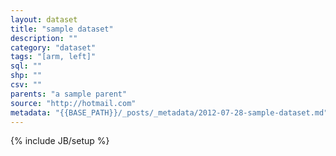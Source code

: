 ```yaml
---
layout: dataset
title: "sample dataset"
description: ""
category: "dataset"
tags: "[arm, left]"
sql: ""
shp: ""
csv: ""
parents: "a sample parent"
source: "http://hotmail.com"
metadata: "{{BASE_PATH}}/_posts/_metadata/2012-07-28-sample-dataset.md"
---
```

{% include JB/setup %}
